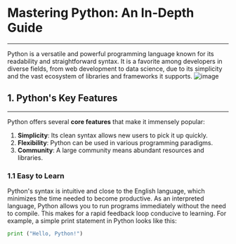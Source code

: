 # Mastering Python: An In-Depth Guide
-----------------------------------------------
 Python is a versatile and powerful programming language known for its readability and straightforward syntax. It is a favorite among developers in diverse fields, from web development 
 to data science, due to its simplicity and the vast ecosystem of libraries and frameworks it supports. 
 ![image](https://www.python.org/static/img/python-logo@2x.png)
## 1. Python's Key Features
-----------------------------------
Python offers several **core features** that make it immensely popular:
1. **Simplicity**: Its clean syntax allows new users to pick it up quickly.
2. **Flexibility**: Python can be used in various programming paradigms.
3. **Community**: A large community means abundant resources and libraries.
### 1.1 Easy to Learn
Python's syntax is intuitive and close to the English language, which minimizes the time needed to
become productive. As an interpreted language, Python allows you to run programs immediately
without the need to compile. This makes for a rapid feedback loop conducive to learning. For
example, a simple print statement in Python looks like this:
```python
print ("Hello, Python!")
```
